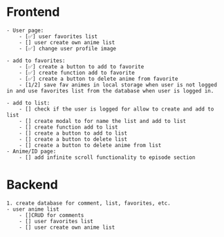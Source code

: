# Frontend

    - User page:
        - [✅] user favorites list
        - [] user create own anime list
        - [✅] change user profile image

    - add to favorites:
        - [✅] create a button to add to favorite
        - [✅] create function add to favorite
        - [✅] create a button to delete anime from favorite
        - [1/2] save fav animes in local storage when user is not logged in and use favorites list from the database when user is logged in.

    - add to list:
        - [] check if the user is logged for allow to create and add to list
        - [] create modal to for name the list and add to list
        - [] create function add to list
        - [] create a button to add to list
        - [] create a button to delete list
        - [] create a button to delete anime from list
    - Anime/ID page:
        - [] add infinite scroll functionality to episode section

# Backend

    1. create database for comment, list, favorites, etc.
    - user anime list
        - []CRUD for comments
        - [] user favorites list
        - [] user create own anime list
